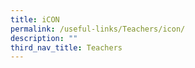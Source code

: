 ```yaml
---
title: iCON
permalink: /useful-links/Teachers/icon/
description: ""
third_nav_title: Teachers
---
```

